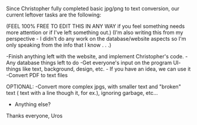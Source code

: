 Since Christopher fully completed basic jpg/png to text conversion, our current leftover tasks are the following:

(FEEL 100% FREE TO EDIT THIS IN ANY WAY if you feel something needs more attention or if I've left something out.)
(I'm also writing this from my perspective - I didn't do any work on the database/website aspects so I'm only speaking from the info that I know . . .)

-Finish anything left with the website, and implement Christopher's code.
-Any database things left to do
-Get everyone's input on the program UI- things like text, background, design, etc. - If you have an idea, we can use it
-Convert PDF to text files

OPTIONAL:
-Convert more complex jpgs, with smaller text and "broken" text ( text with a line though it, for ex.), ignoring garbage, etc...
- Anything else?

Thanks everyone,
Uros
